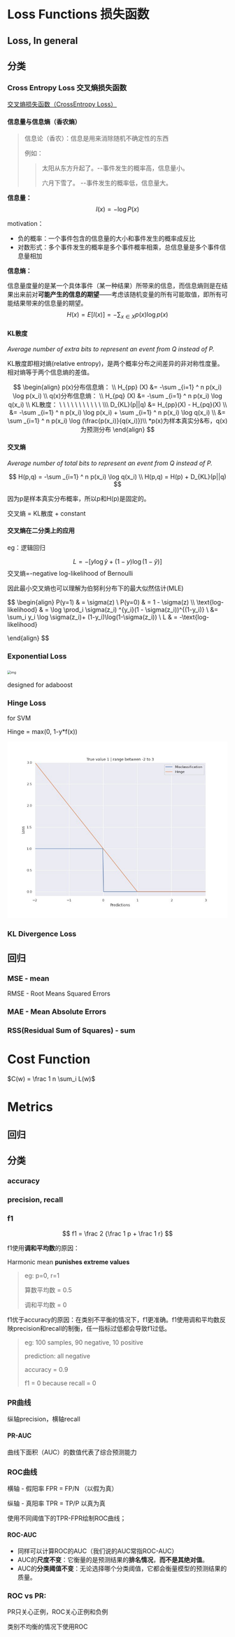 # Loss Functions 损失函数

## Loss, In general

## 分类

### Cross Entropy Loss 交叉熵损失函数

[交叉熵损失函数（CrossEntropy Loss）](https://blog.csdn.net/weixin_45665708/article/details/111299919) 

#### 信息量与信息熵（香农熵）

> 信息论（香农）：信息是用来消除随机不确定性的东西
>
> 例如：
>
> > 太阳从东方升起了。--事件发生的概率高，信息量小。
> >
> > 六月下雪了。 --事件发生的概率低，信息量大。

**信息量：** 
$$
I(x) = -\log P(x)
$$

motivation：

- 负的概率：一个事件包含的信息量的大小和事件发生的概率成反比
- 对数形式：多个事件发生的概率是多个事件概率相乘，总信息量是多个事件信息量相加

**信息熵：**

信息量度量的是某一个具体事件（某一种结果）所带来的信息，而信息熵则是在结果出来前对**可能产生的信息的期望**——考虑该随机变量的所有可能取值，即所有可能结果带来的信息量的期望。
$$
H(x) = E[I(x)] = - \sum _{x \in X} p(x) \log p(x)
$$

#### KL散度

*Average number of extra bits to represent an event from Q instead of P.*

KL散度即相对熵(relative entropy)，是两个概率分布之间差异的非对称性度量。相对熵等于两个信息熵的差值。

$$
\begin{align}
p(x)分布信息熵： \\
H_{pp} (X) &= -\sum _{i=1} ^ n p(x_i) \log p(x_i) \\
q(x)分布信息熵： \\
H_{pq} (X) &= -\sum _{i=1} ^ n p(x_i) \log q(x_i) \\
KL散度： \ \ \ \ \ \ \ \ \ \ \ \\\
D_{KL}(p||q) &= H_{pp}(X) - H_{pq}(X)  \\ &= -\sum _{i=1} ^ n p(x_i) \log p(x_i) + \sum _{i=1} ^ n p(x_i) \log q(x_i) \\ &=  \sum _{i=1} ^ n p(x_i) \log (\frac{p(x_i)}{q(x_i)})\\
*p(x)为样本真实分&布，q(x)为预测分布
\end{align}
$$

#### 交叉熵

*Average number of total bits to represent an event from Q instead of P.*

$$
H(p,q) = -\sum _{i=1} ^ n p(x_i) \log q(x_i) \\
H(p,q) = H(p) + D_{KL}(p||q)
$$

因为p是样本真实分布概率，所以p和H(p)是固定的。

交叉熵 = KL散度 + constant

#### 交叉熵在二分类上的应用

eg：逻辑回归

$$
L = - [y\log\hat y + (1-y)\log(1-\hat y)]
$$
交叉熵=-negative log-likelihood of Bernoulli

因此最小交叉熵也可以理解为伯努利分布下的最大似然估计(MLE)

$$
\begin{align}
P(y=1) & = \sigma(z) \\
P(y=0) & = 1 - \sigma(z) \\\\
\text{log-likelihood} & = \log \prod_i \sigma(z_i) ^{y_i}(1 - \sigma(z_i))^{(1-y_i)}
\\ &= \sum_i y_i \log \sigma(z_i)+ (1-y_i)\log(1-\sigma(z_i)) \\
L & = -\text{log-likelihood}

\end{align}
$$

### Exponential Loss

<img src="https://miro.medium.com/max/1400/1*Wxku2jfvO6lo9JNgp2UHlg.jpeg" alt="img" style="zoom:50%;" />

designed for adaboost

### Hinge Loss

for SVM

Hinge = max(0, 1-y*f(x)) 

![img](losses.assets/1*phZL0v6-AvisZYsgC5Qxzg.jpeg)

### KL Divergence Loss

## 回归

### MSE - mean

RMSE - Root Means Squared Errors 

### MAE - Mean Absolute Errors



### RSS(Residual Sum of Squares) - sum

# Cost Function

$C(w) = \frac 1 n \sum_i L(w)$

# Metrics

## 回归



## 分类

### accuracy

### precision, recall

### **f1**

$$
f1 = \frac 2 {\frac 1 p + \frac 1 r}
$$

f1使用**调和平均数**的原因：

Harmonic mean **punishes extreme values**

> eg: p=0, r=1
>
> 算数平均数 = 0.5
>
> 调和平均数 = 0

f1优于accuracy的原因：在类别不平衡的情况下，f1更准确。f1使用调和平均数反映precision和recall的制衡，任一指标过低都会导致f1过低。

> eg: 100 samples, 90 negative, 10 positive
>
> prediction: all negative
>
> accuracy = 0.9
>
> f1 = 0 because recall = 0

### **PR曲线**

纵轴precision，横轴recall

#### PR-AUC

曲线下面积（AUC）的数值代表了综合预测能力



### **ROC**曲线

横轴 - 假阳率 FPR = FP/N （以假为真）

纵轴 - 真阳率 TPR = TP/P 以真为真

使用不同阈值下的TPR-FPR绘制ROC曲线；

#### ROC-AUC

- 同样可以计算ROC的AUC（我们说的AUC常指ROC-AUC）
- AUC的**尺度不变**：它衡量的是预测结果的**排名情况**，**而不是其绝对值**。
- AUC的**分类阈值不变**：无论选择哪个分类阈值，它都会衡量模型的预测结果的质量。

### ROC vs PR:

PR只关心正例，ROC关心正例和负例

类别不均衡的情况下使用ROC

> 

